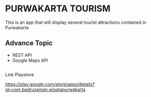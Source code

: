 # PURWAKARTA TOURISM
This is an app that will display several tourist attractions contained in Purwakarta

## Advance Topic
- REST API
- Google Maps API

##
Link Playstore

https://play.google.com/store/apps/details?id=com.badruzaman.wisatapurwakarta
